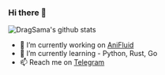 ### Hi there 👋

![DragSama's github stats](https://github-readme-stats.vercel.app/api?username=dragsama&show_icons=true&theme=tokyonight)


- 🔭 I’m currently working on [AniFluid](https://t.me/AniFluidBot)
- 🌱 I’m currently learning - Python, Rust, Go
- 📫 Reach me on [Telegram](https://t.me/DragSama)

<!--
**DragSama/DragSama** is a ✨ _special_ ✨ repository because its `README.md` (this file) appears on your GitHub profile.

Here are some ideas to get you started:

- 🔭 I’m currently working on ...
- 🌱 I’m currently learning ...
- 👯 I’m looking to collaborate on ...
- 🤔 I’m looking for help with ...
- 💬 Ask me about ...
- 📫 How to reach me: ...
- 😄 Pronouns: ...
- ⚡ Fun fact: ...
-->
